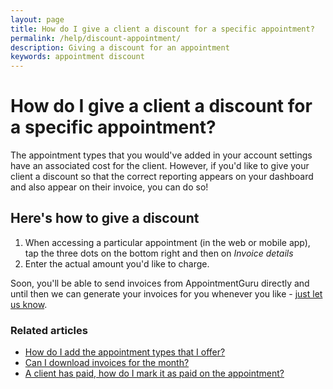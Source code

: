 ```yaml
---
layout: page
title: How do I give a client a discount for a specific appointment?
permalink: /help/discount-appointment/
description: Giving a discount for an appointment
keywords: appointment discount
---
```


# How do I give a client a discount for a specific appointment?

The appointment types that you would've added in your account settings have an associated cost for the client. However, if you'd like to give your client a discount so that the correct reporting appears on your dashboard and also appear on their invoice, you can do so!

## Here's how to give a discount

1. When accessing a particular appointment (in the web or mobile app), tap the three dots on the bottom right and then on *Invoice details*
2. Enter the actual amount you'd like to charge.

Soon, you'll be able to send invoices from AppointmentGuru directly and until then we can generate your invoices for you whenever you like - [just let us know](mailto:support@appointmentguru.co).

### Related articles

* [How do I add the appointment types that I offer?](/help/add-appointment-types)
* [Can I download invoices for the month?](/help/download-invoices)
* [A client has paid, how do I mark it as paid on the appointment?](/help/mark-as-paid)
